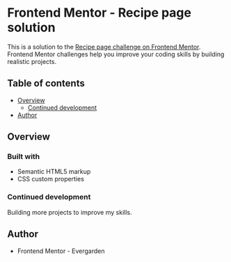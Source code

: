 # Frontend Mentor - Recipe page solution

This is a solution to the [Recipe page challenge on Frontend Mentor](https://www.frontendmentor.io/challenges/recipe-page-KiTsR8QQKm). Frontend Mentor challenges help you improve your coding skills by building realistic projects.

## Table of contents

- [Overview](#overview)
  - [Continued development](#continued-development)
- [Author](#author)


## Overview


### Built with

- Semantic HTML5 markup
- CSS custom properties

### Continued development

Building more projects to improve my skills.

## Author

- Frontend Mentor - Evergarden

